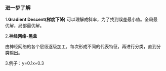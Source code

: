 ### **进一步了解** ###


1.**Gradient Descent(梯度下降)**
可以理解成斜率，为了找到误差最小值。全局最优解，局部最优解。

2.**神经网络-黑盒**

由神经网络的各个层级逐级加工，每次形成不同的代表特征，再进行分类，直到分类输出。

3.例子：y=0.1x+0.3
